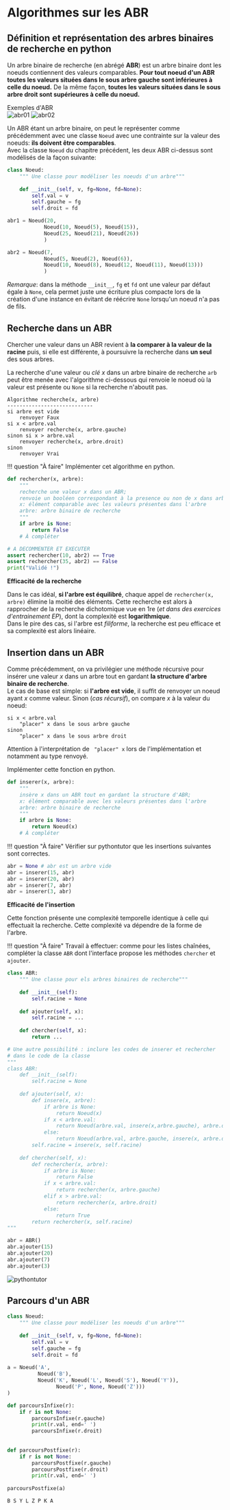 Algorithmes sur les ABR
====================

## Définition et représentation des arbres binaires de recherche en python

Un arbre binaire de recherche (en abrégé **ABR**) est un arbre binaire dont les noeuds contiennent des valeurs comparables. **Pour tout noeud d'un ABR toutes les valeurs situées dans le sous arbre gauche sont inférieures à celle du noeud.** De la même façon, **toutes les valeurs situées dans le sous arbre droit sont supérieures à celle du noeud.**

Exemples d'ABR  
![abr01](img/abr_01.png) ![abr02](img/abr_02.png)

Un ABR étant un arbre binaire, on peut le représenter comme précédemment avec une classe `Noeud` avec une contrainte sur la valeur des noeuds: **ils doivent être comparables**.  
Avec la classe `Noeud` du chapitre précédent, les deux ABR ci-dessus sont modélisés de la façon suivante:


```python
class Noeud:
    """ Une classe pour modéliser les noeuds d'un arbre"""
    
    def __init__(self, v, fg=None, fd=None):
        self.val = v
        self.gauche = fg
        self.droit = fd     
```


```python
abr1 = Noeud(20,
            Noeud(10, Noeud(5), Noeud(15)), 
            Noeud(25, Noeud(21), Noeud(26))
            )

abr2 = Noeud(7,
            Noeud(5, Noeud(2), Noeud(6)),
            Noeud(10, Noeud(8), Noeud(12, Noeud(11), Noeud(13)))
            )
```

*Remarque*: dans la méthode `__init__`, `fg` et `fd` ont une valeur par défaut égale à `None`, cela permet juste une écriture plus compacte lors de la création d'une instance en évitant de réécrire `None` lorsqu'un noeud n'a pas de fils.

## Recherche dans un ABR

Chercher une valeur dans un ABR revient à **la comparer à la valeur de la racine** puis, si elle est différente, à poursuivre la recherche dans **un seul** des sous arbres.  

La recherche d'une valeur ou *clé* $x$ dans un arbre binaire de recherche `arb` peut être menée avec l'algorithme ci-dessous qui renvoie le noeud où la valeur est présente ou `None` si la recherche n'aboutit pas.  

```
Algorithme recherche(x, arbre)
----------------------------
si arbre est vide
    renvoyer Faux
si x < arbre.val
    renvoyer recherche(x, arbre.gauche)
sinon si x > arbre.val
    renvoyer recherche(x, arbre.droit)
sinon
    renvoyer Vrai
```

!!! question "À faire"
    Implémenter cet algorithme en python.


```python
def rechercher(x, arbre):
    """ 
    recherche une valeur x dans un ABR;
    renvoie un booléen correspondant à la presence ou non de x dans arbre
    x: élément comparable avec les valeurs présentes dans l'arbre
    arbre: arbre binaire de recherche
    """
    if arbre is None:
        return False
    # À compléter
```


```python
# A DECOMMENTER ET EXECUTER
assert rechercher(10, abr2) == True
assert rechercher(35, abr2) == False
print("Validé !")
```

**Efficacité de la recherche**  

Dans le cas idéal, **si l'arbre est équilibré**, chaque appel de `rechercher(x, arbre)` élimine la moitié des éléments. Cette recherche est alors à rapprocher de la recherche dichotomique vue en 1re (*et dans des exercices d'entrainement EP*), dont la complexité est **logarithmique**.  
Dans le pire des cas, si l'arbre est *filiforme*, la recherche est peu efficace et sa complexité est alors linéaire.

## Insertion dans un ABR

Comme précédemment, on va privilégier une méthode récursive pour insérer une valeur $x$ dans un arbre tout en gardant **la structure d'arbre binaire de recherche**.  
Le cas de base est simple: si **l'arbre est vide**, il suffit de renvoyer un noeud ayant $x$ comme valeur.
Sinon (*cas récursif*), on compare $x$ à la valeur du noeud:

```
si x < arbre.val
    "placer" x dans le sous arbre gauche
sinon
    "placer" x dans le sous arbre droit
```

Attention à l'interprétation de ` "placer" x` lors de l'implémentation et notamment au type renvoyé.  

Implémenter cette fonction en python.


```python
def inserer(x, arbre):
    """
    insère x dans un ABR tout en gardant la structure d'ABR;
    x: élément comparable avec les valeurs présentes dans l'arbre
    arbre: arbre binaire de recherche
    """
    if arbre is None:
        return Noeud(x)
    # À compléter
```

!!! question "À faire"
    Vérifier sur pythontutor que les insertions suivantes sont correctes.  

```python
abr = None # abr est un arbre vide
abr = inserer(15, abr)
abr = inserer(20, abr)
abr = inserer(7, abr)
abr = inserer(3, abr)
```

**Efficacité de l'insertion**  

Cette fonction présente une complexité temporelle identique à celle qui effectuait la recherche. Cette complexité va dépendre de la forme de l'arbre.

!!! question "À faire"
    Travail à effectuer: comme pour les listes chaînées, compléter la classe `ABR` dont l'interface propose les méthodes `chercher` et `ajouter`.


```python
class ABR:
    """ Une classe pour els arbres binaires de recherche"""
    
    def __init__(self):
        self.racine = None
    
    def ajouter(self, x):
        self.racine = ...
    
    def chercher(self, x):
        return ...
```


```python
# Une autre possibilité : inclure les codes de inserer et rechercher
# dans le code de la classe
"""
class ABR:    
    def __init__(self):
        self.racine = None
    
    def ajouter(self, x):
        def insere(x, arbre):
            if arbre is None:
                return Noeud(x)
            if x < arbre.val:
                return Noeud(arbre.val, insere(x,arbre.gauche), arbre.droit)
            else:
                return Noeud(arbre.val, arbre.gauche, insere(x, arbre.droit))
        self.racine = insere(x, self.racine)
    
    def chercher(self, x):
        def rechercher(x, arbre):
            if arbre is None:
                return False
            if x < arbre.val:
                return rechercher(x, arbre.gauche)
            elif x > arbre.val:
                return rechercher(x, arbre.droit)
            else:
                return True
        return rechercher(x, self.racine)
"""    
```


```python
abr = ABR()
abr.ajouter(15)
abr.ajouter(20)
abr.ajouter(7)
abr.ajouter(3)
```

![pythontutor](img/ABR_pythontutor.png)

## Parcours d'un ABR


```python
class Noeud:
    """ Une classe pour modéliser les noeuds d'un arbre"""
    
    def __init__(self, v, fg=None, fd=None):
        self.val = v
        self.gauche = fg
        self.droit = fd 
        
a = Noeud('A', 
          Noeud('B'),
          Noeud('K', Noeud('L', Noeud('S'), Noeud('Y')),
                Noeud('P', None, Noeud('Z')))
)

def parcoursInfixe(r):
    if r is not None:
        parcoursInfixe(r.gauche)
        print(r.val, end=' ')
        parcoursInfixe(r.droit)
        
        
def parcoursPostfixe(r):
    if r is not None:
        parcoursPostfixe(r.gauche)
        parcoursPostfixe(r.droit)
        print(r.val, end=' ')
        
parcoursPostfixe(a)
```

    B S Y L Z P K A 
